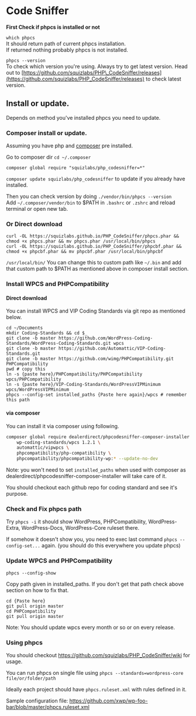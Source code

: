 # Code Sniffer

**First Check if phpcs is installed or not**

`which phpcs`  
It should return path of current phpcs installation.  
If returned nothing probably phpcs is not installed.

`phpcs --version`  
To check which version you're using. Always try to get latest version. Head out to [https://github.com/squizlabs/PHP\_CodeSniffer/releases](https://github.com/squizlabs/PHP_CodeSniffer/releases) to check latest version.

## Install or update.

Depends on method you've installed phpcs you need to update.

### Composer install or update.

Assuming you have php and [composer](https://getcomposer.org/doc/00-intro.md#installation-linux-unix-osx) pre installed.

Go to composer dir `cd ~/.composer`

`composer global require "squizlabs/php_codesniffer=*"`

`composer update squizlabs/php_codesniffer` to update if you already have installed.

Then you can check version by doing `./vendor/bin/phpcs --version`  
Add `~/.composer/vendor/bin` to $PATH in `.bashrc` or `.zshrc` and reload terminal or open new tab.

### Or Direct download

```
curl -OL https://squizlabs.github.io/PHP_CodeSniffer/phpcs.phar && chmod +x phpcs.phar && mv phpcs.phar /usr/local/bin/phpcs
curl -OL https://squizlabs.github.io/PHP_CodeSniffer/phpcbf.phar && chmod +x phpcbf.phar && mv phpcbf.phar /usr/local/bin/phpcbf
```

`/usr/local/bin/` You can change this to custom path like `~/.bin` and add that custom path to $PATH as mentioned above in composer install section.

### Install WPCS and PHPCompatibility


#### Direct download
You can install WPCS and VIP Coding Standards via git repo as mentioned below.

```
cd ~/Documents
mkdir Coding-Standards && cd $_
git clone -b master https://github.com/WordPress-Coding-Standards/WordPress-Coding-Standards.git wpcs
git clone -b master https://github.com/Automattic/VIP-Coding-Standards.git
git clone -b master https://github.com/wimg/PHPCompatibility.git PHPCompatibility
pwd # copy this
ln -s {paste here}/PHPCompatibility/PHPCompatibility wpcs/PHPCompatibility
ln -s {paste here}/VIP-Coding-Standards/WordPressVIPMinimum wpcs/WordPressVIPMinimum
phpcs --config-set installed_paths {Paste here again}/wpcs # remember this path
```

#### via composer
You can install it via composer using following. 

```bash
composer global require dealerdirect/phpcodesniffer-composer-installer \
	wp-coding-standards/wpcs 1.2.1 \
	automattic/vipwpcs \
	phpcompatibility/php-compatibility \
	phpcompatibility/phpcompatibility-wp:* --update-no-dev
```

Note: you won't need to set `installed_paths` when used with composer as dealerdirect/phpcodesniffer-composer-installer will take care of it.

You should checkout each github repo for coding standard and see it's purpose.

### Check and Fix phpcs path

Try `phpcs -i` it should show WordPress, PHPCompatibility, WordPress-Extra, WordPress-Docs, WordPress-Core ruleset there.

If somehow it doesn't show you, you need to exec last command `phpcs --config-set...` again. \(you should do this everywhere you update phpcs\)

### Update WPCS and PHPCompatibility

```
phpcs --config-show
```

Copy path given in installed\_paths. If you don't get that path check above section on how to fix that.

```
cd {Paste here}
git pull origin master 
cd PHPCompatibility
git pull origin master
```

Note: You should update wpcs every month or so or on every release.


### Using phpcs 

You should checkout https://github.com/squizlabs/PHP_CodeSniffer/wiki for usage. 

You can run phpcs on single file using `phpcs --standards=wordpress-core file/or/folder/path`

Ideally each project should have `phpcs.ruleset.xml` with rules defined in it. 

Sample configuration file: https://github.com/xwp/wp-foo-bar/blob/master/phpcs.ruleset.xml
